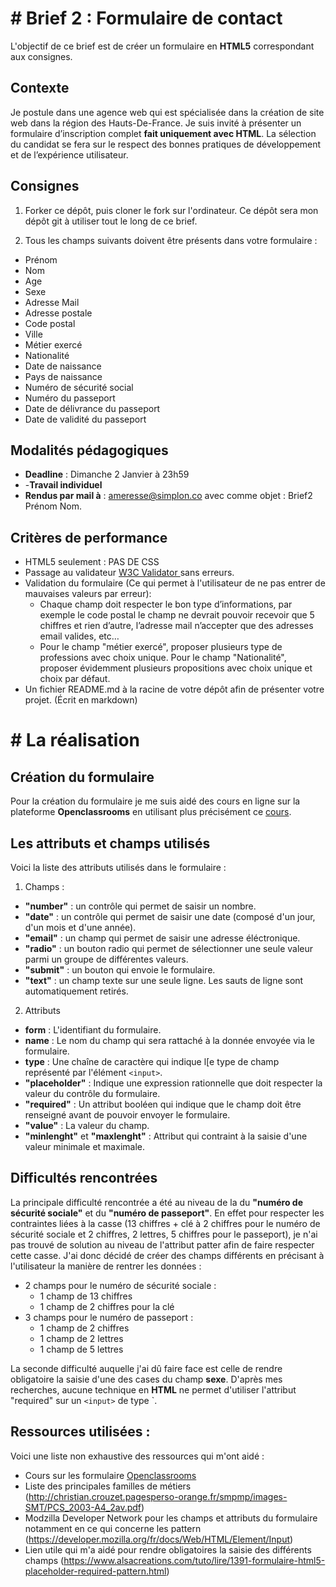 # # Brief 2 : Formulaire de contact

L'objectif de ce brief est de créer un formulaire en **HTML5** correspondant aux consignes.

## Contexte

Je postule dans une agence web qui est spécialisée dans la création de site web dans la région des Hauts-De-France.
Je suis invité à présenter un formulaire d’inscription complet **fait uniquement avec HTML**. La sélection du candidat se fera sur le respect des bonnes pratiques de développement et de l’expérience utilisateur.

## Consignes

1.  Forker ce dépôt, puis cloner le fork sur l'ordinateur. Ce dépôt sera mon dépôt git à utiliser tout le long de ce brief.

2.  Tous les champs suivants doivent être présents dans votre formulaire :
- Prénom
- Nom
- Age
- Sexe
- Adresse Mail
- Adresse postale
- Code postal
- Ville
- Métier exercé
- Nationalité
- Date de naissance
- Pays de naissance
- Numéro de sécurité social
- Numéro du passeport
- Date de délivrance du passeport
- Date de validité du passeport

## Modalités pédagogiques

-   **Deadline** : Dimanche 2 Janvier à 23h59
- -**Travail individuel**
-   **Rendus par mail à** : [ameresse@simplon.co](mailto:ameresse@simplon.co) avec comme objet : Brief2 Prénom Nom.

## Critères de performance

- HTML5 seulement : PAS DE CSS
- Passage au validateur [ W3C Validator ](https://validator.w3.org/) sans erreurs.
- Validation du formulaire (Ce qui permet à l'utilisateur de ne pas entrer de mauvaises valeurs par erreur):
    - Chaque champ doit respecter le bon type d’informations, par exemple le code postal le champ ne devrait pouvoir recevoir que 5 chiffres et rien d’autre, l’adresse mail n’accepter que des adresses email valides, etc…
    - Pour le champ "métier exercé", proposer plusieurs type de professions avec choix unique. Pour le champ "Nationalité", proposer évidemment plusieurs propositions avec choix unique et choix par défaut.
- Un fichier README.md à la racine de votre dépôt afin de présenter votre projet. (Écrit en markdown)

# # La réalisation 

## Création du formulaire
Pour la création du formulaire je me suis aidé des cours en ligne sur la plateforme **Openclassrooms** en utilisant plus précisément ce [cours](https://openclassrooms.com/fr/courses/1603881-apprenez-a-creer-votre-site-web-avec-html5-et-css3/1607171-creez-des-formulaires).

## Les attributs et champs utilisés

Voici la liste des attributs utilisés dans le formulaire :
1. Champs :
- **"number"** : un contrôle qui permet de saisir un nombre.
- **"date"** : un contrôle qui permet de saisir une date (composé d'un jour, d'un mois et d'une année).
- **"email"** : un champ qui permet de saisir une adresse éléctronique.
- **"radio"** : un bouton radio qui permet de sélectionner une seule valeur parmi un groupe de différentes valeurs.
- **"submit"** : un bouton qui envoie le formulaire.
- **"text"** : un champ texte sur une seule ligne. Les sauts de ligne sont automatiquement retirés.

2. Attributs
- **form** : L'identifiant du formulaire.
- **name** : Le nom du champ qui sera rattaché à la donnée envoyée via le formulaire.
- **type** : Une chaîne de caractère qui indique l[e type de champ représenté par l'élément `<input>`.
- **"placeholder"** : Indique une expression rationnelle que doit respecter la valeur du contrôle du formulaire.
- **"required"** : Un attribut booléen qui indique que le champ doit être renseigné avant de pouvoir envoyer le formulaire.
- **"value"** : La valeur du champ.
- **"minlenght"** et **"maxlenght"** : Attribut qui contraint à la saisie d'une valeur minimale et maximale.


## Difficultés rencontrées 
La principale difficulté rencontrée a été au niveau de la du **"numéro de sécurité sociale"** et du **"numéro de passeport"**.
En effet pour respecter les contraintes liées à la casse (13 chiffres + clé à 2 chiffres pour le numéro de sécurité sociale et 2 chiffres, 2 lettres, 5 chiffres pour le passeport), je n'ai pas trouvé de solution au niveau de l'attribut patter afin de faire respecter cette casse. 
J'ai donc décidé de créer des champs différents en précisant à l'utilisateur la manière de rentrer les données :
- 2 champs pour le numéro de sécurité sociale :
	- 1 champ de 13 chiffres
	- 1 champ de 2 chiffres pour la clé
- 3 champs pour le numéro de passeport :
	- 1 champ de 2 chiffres
	- 1 champ de 2 lettres
	- 1 champ de 5 lettres	

La seconde difficulté auquelle j'ai dû faire face est celle de rendre obligatoire la saisie d'une des cases du champ **sexe**. 
D'après mes recherches, aucune technique en **HTML** ne permet d'utiliser l'attribut "required" sur un `<input>` de type `<radio>.

## Ressources utilisées :
Voici une liste non exhaustive des ressources qui m'ont aidé :
- Cours sur les formulaire [Openclassrooms](https://openclassrooms.com/fr/courses/1603881-apprenez-a-creer-votre-site-web-avec-html5-et-css3/1607171-creez-des-formulaires)
- Liste des principales familles de métiers (http://christian.crouzet.pagesperso-orange.fr/smpmp/images-SMT/PCS_2003-A4_2av.pdf)
- Modzilla Developer Network pour les champs et attributs du formulaire notamment en ce qui concerne les pattern (https://developer.mozilla.org/fr/docs/Web/HTML/Element/Input)
- Lien utile qui m'a aidé pour rendre obligatoires la saisie des différents champs (https://www.alsacreations.com/tuto/lire/1391-formulaire-html5-placeholder-required-pattern.html)


